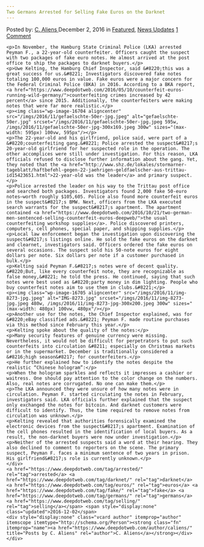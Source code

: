 ```yaml
---
Two Germans Arrested for Selling Fake Euros on the Darknet
---
```

<article class="post-listing post-16703 post type-post status-publish format-standard has-post-thumbnail hentry  tag-darknet tag-euros tag-fake tag-germans tag-selling">
    <div class="post-inner">
        <span>Posted by: <a href="https://www.deepdotweb.com/author/caliens/" title="">C. Aliens </a></span>
    <span>December 2, 2016</span>
    <span>in <a href="https://www.deepdotweb.com/category/deepdot-news/" rel="category tag">Featured</a>, <a href="https://www.deepdotweb.com/category/news-updates/" rel="category tag">News Updates</a></span>
    <span><a href="https://www.deepdotweb.com/2016/12/02/two-germans-arrested-selling-fake-euros-darknet/#comments">1 Comment</a></span>
    </p>
    <div class="clear"></div>
    
    <p>In November, the Hamburg State Criminal Police (LKA) arrested Peyman F., a 22-year-old counterfeiter. Officers caught the suspect with two packages of fake euro notes. He almost arrived at the post office to ship the packages to darknet buyers.</p>
    <p>Uwe Kelting, the Hamburg Chief Inspector, said &#8220;this was a great success for us.&#8221; Investigators discovered fake notes totaling 100,000 euros in value. Fake euros were a major concern for the Federal Criminal Police (BKA) in 2016. According to a BKA report, <a href="https://www.deepdotweb.com/2016/05/10/counterfeit-euros-running-wild-germany/">counterfeiting crimes increased by 42 percent</a> since 2015. Additionally, the counterfeiters were making notes that were far more realistic.</p>
    <p><img class="wp-image-16704 aligncenter" src="/imgs/2016/11/gefaelschte-50er-jpg.jpeg" alt="gefaelschte-50er.jpg" srcset="/imgs/2016/11/gefaelschte-50er-jpg.jpeg 595w, /imgs/2016/11/gefaelschte-50er-jpg-300x169.jpeg 300w" sizes="(max-width: 595px) 100vw, 595px"/></p>
    <p>The 22-year-old and his girlfriend, police said, were part of a &#8220;counterfeiting gang.&#8221; Police arrested the suspect&#8217;s 20-year-old girlfriend for her suspected role in the operation. The other accomplices were still under investigation. For this reason, LKA officials refused to disclose further information about the gang. Yet, they noted that the <a href="http://www.shz.de/lokales/stormarner-tageblatt/haftbefehl-gegen-22-jaehrigen-geldfaelscher-aus-trittau-id15423651.html">22-year-old was the leader</a> and primary suspect.</p>
    <p>Police arrested the leader on his way to the Trittau post office and searched both packages. Investigators found 2,000 fake 50-euro notes—worth roughly $105,605. Police also found more counterfeit euros in the suspect&#8217;s BMW. Next, officers from the LKA executed search warrants for the suspect&#8217;s apartment. The apartment contained <a href="https://www.deepdotweb.com/2016/10/21/two-german-men-sentenced-selling-counterfeit-euros-deepweb/">the usual counterfeiting workshop supplies</a>. Police discovered printers, computers, cell phones, special paper, and shipping supplies.</p>
    <p>Local law enforcement began the investigation upon discovering the suspect&#8217;s listings online. He sold the fake euros on the darknet and clearnet, investigators said. Officers ordered the fake euros on several occasions. The suspect sold his 50-note euros for eight dollars per note. Six dollars per note if a customer purchased in bulk.</p>
    <p>Kelting said Peyman F.&#8217;s notes were of decent quality. &#8220;But, like every counterfeit note, they are recognizable as false money,&#8221; he told the press. He continued, saying that such notes were best used as &#8220;party money in dim lighting. People who buy counterfeit notes aim to use them in clubs.&#8221;</p>
    <p><img class="wp-image-16705 aligncenter" src="/imgs/2016/11/img-8273-jpg.jpeg" alt="IMG-8273.jpg" srcset="/imgs/2016/11/img-8273-jpg.jpeg 480w, /imgs/2016/11/img-8273-jpg-300x200.jpeg 300w" sizes="(max-width: 480px) 100vw, 480px"/></p>
    <p>Another use for the notes, the Chief Inspector explained, was for &#8220;eBay classified ads.&#8221; Peyman F. made routine purchases via this method since February this year.</p>
    <p>Kelting spoke about the quality of the notes:</p>
    <p>Many security features of genuine currency were missing. Nevertheless, it would not be difficult for perpetrators to put such counterfeits into circulation &#8211; especially on Christmas markets or in the supermarket. December is traditionally considered a &#8216;high season&#8217; for counterfeiters.</p>
    <p>He further explained how to identify the notes despite the realistic “Chinese hologram”:</p>
    <p>When the hologram sparkles and reflects it impresses a cashier or waitress. One should pay attention to the color change on the numbers. Also, real notes are corrugated. No one can make them.</p>
    <p>The LKA announced they were unsure of how many notes were in circulation. Peyman F. started circulating the notes in February, investigators said. LKA officials further explained that the suspect only exchanged the notes for bitcoin. And darknet customers were difficult to identify. Thus, the time required to remove notes from circulation was unknown.</p>
    <p>Kelting revealed that authorities forensically examined the electronic devices from the suspect&#8217;s apartment. Examination of the cell phones resulted in the identification of local buyers. As a result, the non-darknet buyers were now under investigation.</p>
    <p>Neither of the arrested suspects said a word at their hearing. They also declined to comment to reporters on the scene. The primary suspect, Peyman F. faces a minimum sentence of two years in prison. His girlfriend&#8217;s role is currently unknown.</p>
    </div>
    <a href="https://www.deepdotweb.com/tag/arrested/" rel="tag">arrested</a> <a href="https://www.deepdotweb.com/tag/darknet/" rel="tag">darknet</a> <a href="https://www.deepdotweb.com/tag/euros/" rel="tag">euros</a> <a href="https://www.deepdotweb.com/tag/fake/" rel="tag">fake</a> <a href="https://www.deepdotweb.com/tag/germans/" rel="tag">germans</a> <a href="https://www.deepdotweb.com/tag/selling/" rel="tag">selling</a></span> <span style="display:none" class="updated">2016-12-02</span>
    <div style="display:none" class="vcard author" itemprop="author" itemscope itemtype="http://schema.org/Person"><strong class="fn" itemprop="name"><a href="https://www.deepdotweb.com/author/caliens/" title="Posts by C. Aliens" rel="author">C. Aliens</a></strong></div>
    </div>
</article>

